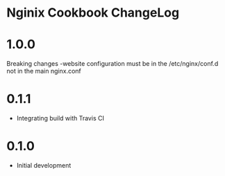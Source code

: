 # Nginix Cookbook ChangeLog

# 1.0.0
Breaking changes
-website configuration must be in the /etc/nginx/conf.d not in the main nginx.conf

# 0.1.1

- Integrating build with Travis CI

# 0.1.0

- Initial development


